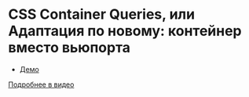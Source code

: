 # CSS Container Queries, или Адаптация по новому: контейнер вместо вьюпорта

- [Демо](https://pepelsbey.github.io/playground/52/)

[Подробнее в видео](TODO)
